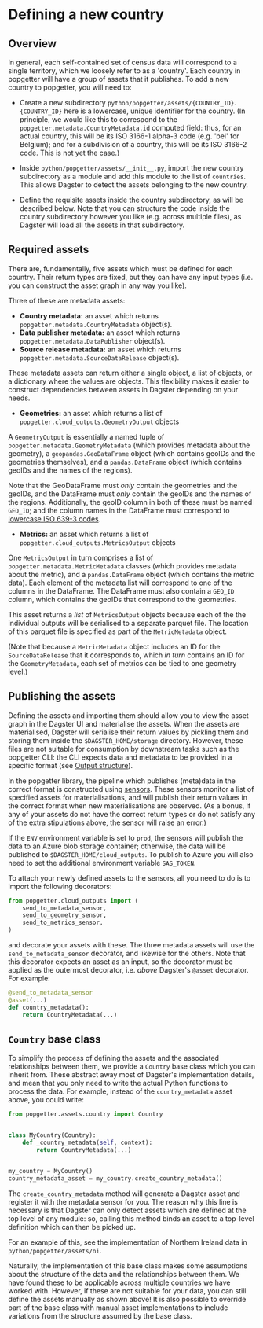 # Defining a new country

## Overview

In general, each self-contained set of census data will correspond to a single
territory, which we loosely refer to as a 'country'. Each country in popgetter
will have a group of assets that it publishes. To add a new country to
popgetter, you will need to:

- Create a new subdirectory `python/popgetter/assets/{COUNTRY_ID}`.
  `{COUNTRY_ID}` here is a lowercase, unique identifier for the country. (In
  principle, we would like this to correspond to the
  `popgetter.metadata.CountryMetadata.id` computed field: thus, for an actual
  country, this will be its ISO 3166-1 alpha-3 code (e.g. 'bel' for Belgium);
  and for a subdivision of a country, this will be its ISO 3166-2 code. This is
  not yet the case.)

- Inside `python/popgetter/assets/__init__.py`, import the new country
  subdirectory as a module and add this module to the list of `countries`. This
  allows Dagster to detect the assets belonging to the new country.

- Define the requisite assets inside the country subdirectory, as will be
  described below. Note that you can structure the code inside the country
  subdirectory however you like (e.g. across multiple files), as Dagster will
  load all the assets in that subdirectory.

## Required assets

There are, fundamentally, five assets which must be defined for each country.
Their return types are fixed, but they can have any input types (i.e. you can
construct the asset graph in any way you like).

Three of these are metadata assets:

- **Country metadata:** an asset which returns
  `popgetter.metadata.CountryMetadata` object(s).
- **Data publisher metadata:** an asset which returns
  `popgetter.metadata.DataPublisher` object(s).
- **Source release metadata:** an asset which returns
  `popgetter.metadata.SourceDataRelease` object(s).

These metadata assets can return either a single object, a list of objects, or a
dictionary where the values are objects. This flexibility makes it easier to
construct dependencies between assets in Dagster depending on your needs.

- **Geometries:** an asset which returns a list of
  `popgetter.cloud_outputs.GeometryOutput` objects

A `GeometryOutput` is essentially a named tuple of
`popgetter.metadata.GeometryMetadata` (which provides metadata about the
geometry), a `geopandas.GeoDataFrame` object (which contains geoIDs and the
geometries themselves), and a `pandas.DataFrame` object (which contains geoIDs
and the names of the regions).

Note that the GeoDataFrame must _only_ contain the geometries and the geoIDs,
and the DataFrame must _only_ contain the geoIDs and the names of the regions.
Additionally, the geoID column in both of these must be named `GEO_ID`; and the
column names in the DataFrame must correspond to
[lowercase ISO 639-3 codes](https://iso639-3.sil.org/code_tables/639/data).

- **Metrics:** an asset which returns a list of
  `popgetter.cloud_outputs.MetricsOutput` objects

One `MetricsOutput` in turn comprises a list of
`popgetter.metadata.MetricMetadata` classes (which provides metadata about the
metric), and a `pandas.DataFrame` object (which contains the metric data). Each
element of the metadata list will correspond to one of the columns in the
DataFrame. The DataFrame must also contain a `GEO_ID` column, which contains the
geoIDs that correspond to the geometries.

This asset returns a _list_ of `MetricsOutput` objects because each of the the
individual outputs will be serialised to a separate parquet file. The location
of this parquet file is specified as part of the `MetricMetadata` object.

(Note that because a `MetricMetadata` object includes an ID for the
`SourceDataRelease` that it corresponds to, which _in turn_ contains an ID for
the `GeometryMetadata`, each set of metrics can be tied to one geometry level.)

## Publishing the assets

Defining the assets and importing them should allow you to view the asset graph
in the Dagster UI and materialise the assets. When the assets are materialised,
Dagster will serialise their return values by pickling them and storing them
inside the `$DAGSTER_HOME/storage` directory. However, these files are not
suitable for consumption by downstream tasks such as the popgetter CLI: the CLI
expects data and metadata to be provided in a specific format (see
[Output structure](output_structure.md)).

In the popgetter library, the pipeline which publishes (meta)data in the correct
format is constructed using
[sensors](https://docs.dagster.io/concepts/partitions-schedules-sensors/sensors).
These sensors monitor a list of specified assets for materialisations, and will
publish their return values in the correct format when new materialisations are
observed. (As a bonus, if any of your assets do not have the correct return
types or do not satisfy any of the extra stipulations above, the sensor will
raise an error.)

If the `ENV` environment variable is set to `prod`, the sensors will publish the
data to an Azure blob storage container; otherwise, the data will be published
to `$DAGSTER_HOME/cloud_outputs`. To publish to Azure you will also need to set
the additional environment variable `SAS_TOKEN`.

To attach your newly defined assets to the sensors, all you need to do is to
import the following decorators:

```python
from popgetter.cloud_outputs import (
    send_to_metadata_sensor,
    send_to_geometry_sensor,
    send_to_metrics_sensor,
)
```

and decorate your assets with these. The three metadata assets will use the
`send_to_metadata_sensor` decorator, and likewise for the others. Note that this
decorator expects an asset as an input, so the decorator must be applied as the
outermost decorator, i.e. _above_ Dagster's `@asset` decorator. For example:

```python
@send_to_metadata_sensor
@asset(...)
def country_metadata():
    return CountryMetadata(...)
```

## `Country` base class

To simplify the process of defining the assets and the associated relationships
between them, we provide a `Country` base class which you can inherit from.
These abstract away most of Dagster's implementation details, and mean that you
only need to write the actual Python functions to process the data. For example,
instead of the `country_metadata` asset above, you could write:

```python
from popgetter.assets.country import Country


class MyCountry(Country):
    def _country_metadata(self, context):
        return CountryMetadata(...)


my_country = MyCountry()
country_metadata_asset = my_country.create_country_metadata()
```

The `create_country_metadata` method will generate a Dagster asset and register
it with the metadata sensor for you. The reason why this line is necessary is
that Dagster can only detect assets which are defined at the top level of any
module: so, calling this method binds an asset to a top-level definition which
can then be picked up.

For an example of this, see the implementation of Northern Ireland data in
`python/popgetter/assets/ni`.

Naturally, the implementation of this base class makes some assumptions about
the structure of the data and the relationships between them. We have found
these to be applicable across multiple countries we have worked with. However,
if these are not suitable for your data, you can still define the assets
manually as shown above! It is also possible to override part of the base class
with manual asset implementations to include variations from the structure
assumed by the base class.
